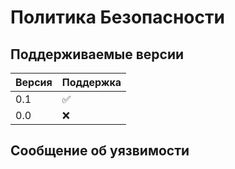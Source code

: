 # Политика Безопасности

## Поддерживаемые версии

|  Версия  | Поддержка          |
| -------  | ------------------ |
|   0.1    | :white_check_mark: |
|   0.0    |        :x:         |

## Сообщение об уязвимости
